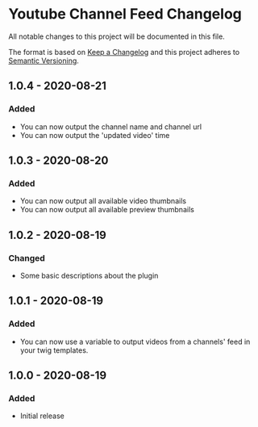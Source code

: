# Youtube Channel Feed Changelog

All notable changes to this project will be documented in this file.

The format is based on [Keep a Changelog](http://keepachangelog.com/) and this project adheres to [Semantic Versioning](http://semver.org/).

## 1.0.4 - 2020-08-21
### Added
- You can now output the channel name and channel url
- You can now output the 'updated video' time

## 1.0.3 - 2020-08-20
### Added
- You can now output all available video thumbnails
- You can now output all available preview thumbnails

## 1.0.2 - 2020-08-19
### Changed
- Some basic descriptions about the plugin

## 1.0.1 - 2020-08-19
### Added
- You can now use a variable to output videos from a channels' feed in your twig templates.

## 1.0.0 - 2020-08-19
### Added
- Initial release